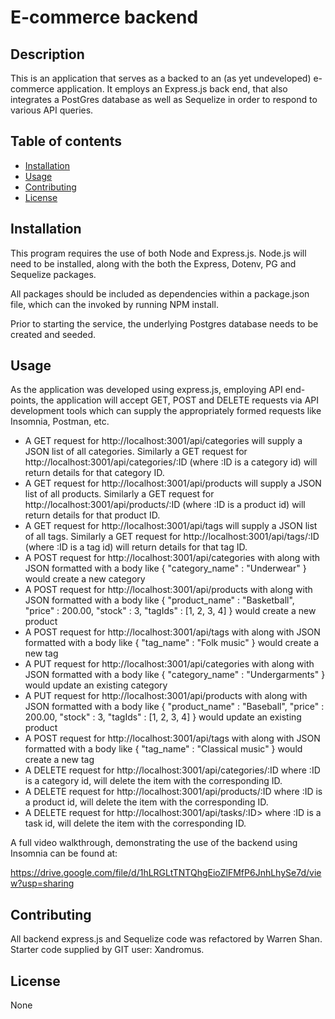 # E-commerce backend
  
## Description
 This is an application that serves as a backed to an (as yet undeveloped) e-commerce application. It employs an Express.js back end, that also integrates a PostGres database as well as Sequelize in order to respond to various API queries.

## Table of contents
  - [Installation](#installation)
  - [Usage](#usage)
  - [Contributing](#contributing)
  - [License](#license)
  
## Installation
This program requires the use of both Node and Express.js. Node.js will need to be installed, along with the both the Express, Dotenv, PG and Sequelize packages.

All packages should be included as dependencies within a package.json file, which can the invoked by running NPM install.

Prior to starting the service, the underlying Postgres database needs to be created and seeded.
  
## Usage
As the application was developed using express.js, employing API end-points, the application will accept GET, POST and DELETE requests via API development tools which can supply the appropriately formed requests like Insomnia, Postman, etc.
- A GET request for http://localhost:3001/api/categories will supply a JSON list of all categories. Similarly a GET request for http://localhost:3001/api/categories/:ID (where :ID is a category id) will return details for that category ID.
- A GET request for http://localhost:3001/api/products will supply a JSON list of all products. Similarly a GET request for http://localhost:3001/api/products/:ID (where :ID is a product id) will return details for that product ID.
- A GET request for http://localhost:3001/api/tags will supply a JSON list of all tags. Similarly a GET request for http://localhost:3001/api/tags/:ID (where :ID is a tag id) will return details for that tag ID.
- A POST request for http://localhost:3001/api/categories with along with JSON formatted with a body like { "category_name" : "Underwear" } would create a new category
- A POST request for http://localhost:3001/api/products with along with JSON formatted with a body like
{
    "product_name" : "Basketball",
    "price" : 200.00,
    "stock" : 3,
    "tagIds" : [1, 2, 3, 4]
}
would create a new product
- A POST request for http://localhost:3001/api/tags with along with JSON formatted with a body like { "tag_name" : "Folk music" } would create a new tag
- A PUT request for http://localhost:3001/api/categories with along with JSON formatted with a body like { "category_name" : "Undergarments" } would update an existing category
- A PUT request for http://localhost:3001/api/products with along with JSON formatted with a body like
{
    "product_name" : "Baseball",
    "price" : 200.00,
    "stock" : 3,
    "tagIds" : [1, 2, 3, 4]
}
would update an existing product
- A POST request for http://localhost:3001/api/tags with along with JSON formatted with a body like { "tag_name" : "Classical music" } would create a new tag
- A DELETE request for http://localhost:3001/api/categories/:ID where :ID is a category id, will delete the item with the corresponding ID.
- A DELETE request for http://localhost:3001/api/products/:ID where :ID is a product id, will delete the item with the corresponding ID.
- A DELETE request for http://localhost:3001/api/tasks/:ID> where :ID is a task id, will delete the item with the corresponding ID.

A full video walkthrough, demonstrating the use of the backend using Insomnia can be found at:

https://drive.google.com/file/d/1hLRGLtTNTQhgEioZlFMfP6JnhLhySe7d/view?usp=sharing

## Contributing
All backend express.js and Sequelize code was refactored by Warren Shan. Starter code supplied by GIT user: Xandromus.
  
## License
None
